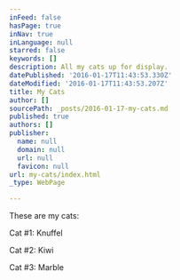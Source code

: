 ```yaml
---
inFeed: false
hasPage: true
inNav: true
inLanguage: null
starred: false
keywords: []
description: All my cats up for display.
datePublished: '2016-01-17T11:43:53.330Z'
dateModified: '2016-01-17T11:43:53.207Z'
title: My Cats
author: []
sourcePath: _posts/2016-01-17-my-cats.md
published: true
authors: []
publisher:
  name: null
  domain: null
  url: null
  favicon: null
url: my-cats/index.html
_type: WebPage

---
```

These are my cats:

Cat \#1: Knuffel

Cat \#2: Kiwi

Cat \#3: Marble